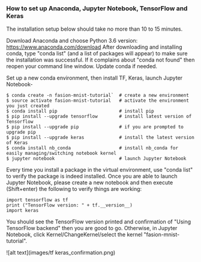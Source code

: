 ### How to set up Anaconda, Jupyter Notebook, TensorFlow and Keras

The installation setup below should take no more than 10 to 15 minutes. 

Download Anaconda and choose Python 3.6 version: https://www.anaconda.com/download 
After downloading and installing conda, type "conda list" (and a list of packages will appear) to make sure the installation was successful. If it complains about "conda not found" then reopen your command line window. Update conda if needed. 

Set up a new conda environment, then install TF, Keras, launch Jupyter Notebook- 

```
$ conda create -n fasion-mnist-tutorial`  # create a new environment  
$ source activate fasion-mnist-tutorial   # activate the environment you just created 
$ conda install pip                       # install pip  
$ pip install --upgrade tensorflow        # install latest version of Tensorflow 
$ pip install --upgrade pip               # if you are prompted to upgrade pip 
$ pip install --upgrade keras             # install the latest version of Keras 
$ conda install nb_conda                  # install nb_conda for easily managing/switching notebook kernel 
$ jupyter notebook                        # launch Jupyter Notebook 
```
Every time you install a package in the virtual environment, use "conda list" to verify the package is indeed installed. 
Once you are able to launch Jupyter Notebook, please create a new notebook and then execute (Shift+enter) 
the following to verify things are working:  

```
import tensorflow as tf 
print ("TensorFlow version: " + tf.__version__) 
import keras 
```
 
You should see the TensorFlow version printed and confirmation of "Using TensorFlow backend" then you are good to go. 
Otherwise, in Jupyter Notebook, click Kernel/ChangeKernel/select the kernel "fasion-mnist-tutorial". 

![alt text](images/tf keras_confirmation.png)
